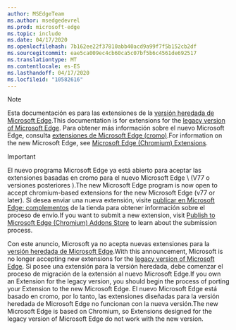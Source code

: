 ```yaml
---
author: MSEdgeTeam
ms.author: msedgedevrel
ms.prod: microsoft-edge
ms.topic: include
ms.date: 04/17/2020
ms.openlocfilehash: 7b162ee22f37810abb40acd9a99f7f5b152cb2df
ms.sourcegitcommit: eae5ca009ec4cb60ca5c07bf5b6c4561de692517
ms.translationtype: MT
ms.contentlocale: es-ES
ms.lasthandoff: 04/17/2020
ms.locfileid: "10582616"
---
```

> [!NOTE]
> <span data-ttu-id="bf0a9-101">Esta documentación es para las extensiones de la [versión heredada de Microsoft Edge][MicrosoftSupportEdgeLegacy].</span><span class="sxs-lookup"><span data-stu-id="bf0a9-101">This documentation is for extensions for the [legacy version of Microsoft Edge][MicrosoftSupportEdgeLegacy].</span></span> <span data-ttu-id="bf0a9-102">Para obtener más información sobre el nuevo Microsoft Edge, consulta [extensiones de Microsoft Edge (cromo)][MicrosoftEdgeExtensionsChromiumIndex].</span><span class="sxs-lookup"><span data-stu-id="bf0a9-102">For information on the new Microsoft Edge, see [Microsoft Edge (Chromium) Extensions][MicrosoftEdgeExtensionsChromiumIndex].</span></span>

> [!IMPORTANT]
> <span data-ttu-id="bf0a9-103">El nuevo programa Microsoft Edge ya está abierto para aceptar las extensiones basadas en cromo para el nuevo Microsoft Edge \ (V77 o versiones posteriores \).</span><span class="sxs-lookup"><span data-stu-id="bf0a9-103">The new Microsoft Edge program is now open to accept chromium-based extensions for the new Microsoft Edge \(v77 or later\).</span></span> <span data-ttu-id="bf0a9-104">Si desea enviar una nueva extensión, visite [publicar en Microsoft Edge: complementos][ExtensionsChromiumPublish] de la tienda para obtener información sobre el proceso de envío.</span><span class="sxs-lookup"><span data-stu-id="bf0a9-104">If you want to submit a new extension, visit [Publish to Microsoft Edge (Chromium) Addons Store][ExtensionsChromiumPublish] to learn about the submission process.</span></span>  
> 
> <span data-ttu-id="bf0a9-105">Con este anuncio, Microsoft ya no acepta nuevas extensiones para la [versión heredada de Microsoft Edge][MicrosoftSupportEdgeLegacy].</span><span class="sxs-lookup"><span data-stu-id="bf0a9-105">With this announcement, Microsoft is no longer accepting new extensions for the [legacy version of Microsoft Edge][MicrosoftSupportEdgeLegacy].</span></span> <span data-ttu-id="bf0a9-106">Si posee una extensión para la versión heredada, debe comenzar el proceso de migración de la extensión al nuevo Microsoft Edge.</span><span class="sxs-lookup"><span data-stu-id="bf0a9-106">If you own an Extension for the legacy version, you should begin the process of porting your Extension to the new Microsoft Edge.</span></span>  <span data-ttu-id="bf0a9-107">El nuevo Microsoft Edge está basado en cromo, por lo tanto, las extensiones diseñadas para la versión heredada de Microsoft Edge no funcionan con la nueva versión.</span><span class="sxs-lookup"><span data-stu-id="bf0a9-107">The new Microsoft Edge is based on Chromium, so Extensions designed for the legacy version of Microsoft Edge do not work with the new version.</span></span>  
> 

<!-- image links -->  

<!-- links -->  

[MicrosoftEdgeExtensionsChromiumIndex]: /microsoft-edge/extensions-chromium/index "Extensiones de Microsoft Edge (cromo)"
[ExtensionsChromiumPublish]: /microsoft-edge/extensions-chromium/publish/publish-extension "Publicar una extensión"  

[MicrosoftSupportEdgeLegacy]: https://support.microsoft.com/help/4533505/what-is-microsoft-edge-legacy "¿Qué es Microsoft Edge heredado? | Soporte técnico de Microsoft"  
